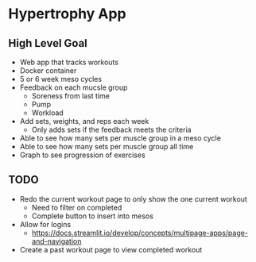 # Hypertrophy App

## High Level Goal

- Web app that tracks workouts
- Docker container
- 5 or 6 week meso cycles
- Feedback on each mucsle group
  - Soreness from last time
  - Pump
  - Workload
- Add sets, weights, and reps each week
  - Only adds sets if the feedback meets the criteria
- Able to see how many sets per muscle group in a meso cycle
- Able to see how many sets per muscle group all time
- Graph to see progression of exercises

## TODO

- Redo the current workout page to only show the one current workout
  - Need to filter on completed
  - Complete button to insert into mesos
- Allow for logins
  - https://docs.streamlit.io/develop/concepts/multipage-apps/page-and-navigation
- Create a past workout page to view completed workout
